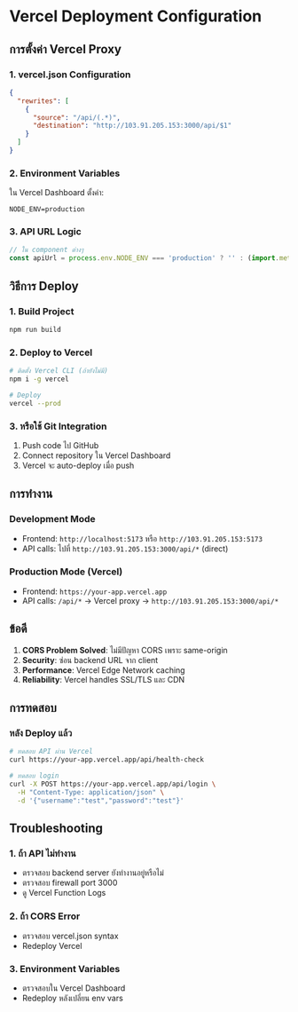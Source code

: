 # Vercel Deployment Configuration

## การตั้งค่า Vercel Proxy

### 1. vercel.json Configuration
```json
{
  "rewrites": [
    {
      "source": "/api/(.*)",
      "destination": "http://103.91.205.153:3000/api/$1"
    }
  ]
}
```

### 2. Environment Variables
ใน Vercel Dashboard ตั้งค่า:
```
NODE_ENV=production
```

### 3. API URL Logic
```javascript
// ใน component ต่างๆ
const apiUrl = process.env.NODE_ENV === 'production' ? '' : (import.meta.env.VITE_API_URL || '');
```

## วิธีการ Deploy

### 1. Build Project
```bash
npm run build
```

### 2. Deploy to Vercel
```bash
# ติดตั้ง Vercel CLI (ถ้ายังไม่มี)
npm i -g vercel

# Deploy
vercel --prod
```

### 3. หรือใช้ Git Integration
1. Push code ไป GitHub
2. Connect repository ใน Vercel Dashboard
3. Vercel จะ auto-deploy เมื่อ push

## การทำงาน

### Development Mode
- Frontend: `http://localhost:5173` หรือ `http://103.91.205.153:5173`
- API calls: ไปที่ `http://103.91.205.153:3000/api/*` (direct)

### Production Mode (Vercel)
- Frontend: `https://your-app.vercel.app`
- API calls: `/api/*` → Vercel proxy → `http://103.91.205.153:3000/api/*`

## ข้อดี

1. **CORS Problem Solved**: ไม่มีปัญหา CORS เพราะ same-origin
2. **Security**: ซ่อน backend URL จาก client
3. **Performance**: Vercel Edge Network caching
4. **Reliability**: Vercel handles SSL/TLS และ CDN

## การทดสอบ

### หลัง Deploy แล้ว
```bash
# ทดสอบ API ผ่าน Vercel
curl https://your-app.vercel.app/api/health-check

# ทดสอบ login
curl -X POST https://your-app.vercel.app/api/login \
  -H "Content-Type: application/json" \
  -d '{"username":"test","password":"test"}'
```

## Troubleshooting

### 1. ถ้า API ไม่ทำงาน
- ตรวจสอบ backend server ยังทำงานอยู่หรือไม่
- ตรวจสอบ firewall port 3000
- ดู Vercel Function Logs

### 2. ถ้า CORS Error
- ตรวจสอบ vercel.json syntax
- Redeploy Vercel

### 3. Environment Variables
- ตรวจสอบใน Vercel Dashboard
- Redeploy หลังเปลี่ยน env vars
